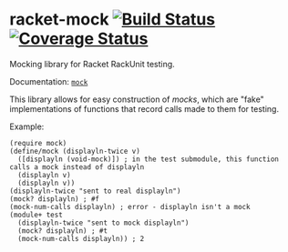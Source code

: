 # racket-mock [![Build Status](https://travis-ci.org/jackfirth/racket-mock.svg)](https://travis-ci.org/jackfirth/racket-mock) [![Coverage Status](https://coveralls.io/repos/jackfirth/racket-mock/badge.svg?branch=master&service=github)](https://coveralls.io/github/jackfirth/racket-mock?branch=master)
Mocking library for Racket RackUnit testing.

Documentation: [`mock`](http://pkg-build.racket-lang.org/doc/mock/index.html)

This library allows for easy construction of *mocks*, which are "fake" implementations of functions that record calls made to them for testing.

Example:

```racket
(require mock)
(define/mock (displayln-twice v)
  ([displayln (void-mock)]) ; in the test submodule, this function calls a mock instead of displayln
  (displayln v)
  (displayln v))
(displayln-twice "sent to real displayln")
(mock? displayln) ; #f
(mock-num-calls displayln) ; error - displayln isn't a mock
(module+ test
  (displayln-twice "sent to mock displayln")
  (mock? displayln) ; #t
  (mock-num-calls displayln)) ; 2
```

